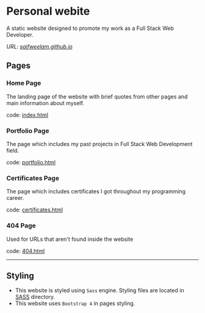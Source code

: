 # Personal webite
A static website designed to promote my work as a Full Stack Web Developer.

_URL: [saifweelam.github.io](https://saifweelam.github.io)_


## Pages

### Home Page
The landing page of the website with brief quotes from other pages and main information about myself.

code: [index.html](./index.html)

### Portfolio Page
The page which includes my past projects in Full Stack Web Development field.

code: [portfolio.html](./portfolio.html)

### Certificates Page
The page which includes certificates I got throughout my programming career.

code: [certificates.html](./certificates.html)

### 404 Page
Used for URLs that aren't found inside the website

code: [404.html](./404.html)

****

## Styling
* This website is styled using `Sass` engine. Styling files are located in [SASS](./SASS/) directory.
* This website uses `Bootstrap 4` in pages styling.